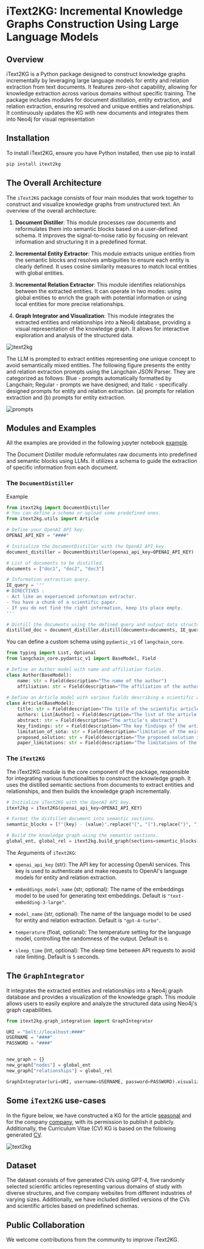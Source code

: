 # iText2KG: Incremental Knowledge Graphs Construction Using Large Language Models

## Overview

iText2KG is a Python package designed to construct knowledge graphs incrementally by leveraging large language models for entity and relation extraction from text documents. It features zero-shot capability, allowing for knowledge extraction across various domains without specific training. The package includes modules for document distillation, entity extraction, and relation extraction, ensuring resolved and unique entities and relationships. It continuously updates the KG with new documents and integrates them into Neo4j for visual representation

## Installation

To install iText2KG, ensure you have Python installed, then use pip to install
```bash
pip install itext2kg
```
## The Overall Architecture

The ```iText2KG``` package consists of four main modules that work together to construct and visualize knowledge graphs from unstructured text. An overview of the overall architecture:

1. **Document Distiller**: This module processes raw documents and reformulates them into semantic blocks based on a user-defined schema. It improves the signal-to-noise ratio by focusing on relevant information and structuring it in a predefined format. 

2. **Incremental Entity Extractor**: This module extracts unique entities from the semantic blocks and resolves ambiguities to ensure each entity is clearly defined. It uses cosine similarity measures to match local entities with global entities.

3. **Incremental Relation Extractor**: This module identifies relationships between the extracted entities. It can operate in two modes: using global entities to enrich the graph with potential information or using local entities for more precise relationships. 

4. **Graph Integrator and Visualization**: This module integrates the extracted entities and relationships into a Neo4j database, providing a visual representation of the knowledge graph. It allows for interactive exploration and analysis of the structured data.

![itext2kg](./docs/itext2kg.png)

The LLM is prompted to extract entities representing one unique concept to avoid semantically mixed entities. The following figure presents the entity and relation extraction prompts using the Langchain JSON Parser. They are categorized as follows: Blue - prompts automatically formatted by Langchain; Regular - prompts we have designed; and Italic - specifically designed prompts for entity and relation extraction. (a) prompts for relation extraction and (b) prompts for entity extraction.

![prompts](./docs/prompts_.png)

## Modules and Examples
All the examples are provided in the following jupyter notebook [example](./examples/examples_of_use.ipynb).

The Document Distiller module reformulates raw documents into predefined and semantic blocks using LLMs. It utilizes a schema to guide the extraction of specific information from each document.

### The ```DocumentDistiller```
Example

```python
from itext2kg import DocumentDistiller
# You can define a schema or upload some predefined ones.
from itext2kg.utils import Article

# Define your OpenAI API key.
OPENAI_API_KEY = "####"

# Initialize the DocumentDistiller with the OpenAI API key.
document_distiller = DocumentDistiller(openai_api_key=OPENAI_API_KEY)

# List of documents to be distilled.
documents = ["doc1", "doc2", "doc3"]

# Information extraction query.
IE_query = '''
# DIRECTIVES : 
- Act like an experienced information extractor. 
- You have a chunk of a scientific paper.
- If you do not find the right information, keep its place empty.
'''

# Distill the documents using the defined query and output data structure.
distilled_doc = document_distiller.distill(documents=documents, IE_query=IE_query, output_data_structure=Article)

```

You can define a custom schema using  ```pydantic_v1``` of ```langchain_core```. 

```python
from typing import List, Optional
from langchain_core.pydantic_v1 import BaseModel, Field

# Define an Author model with name and affiliation fields.
class Author(BaseModel):
    name: str = Field(description="The name of the author")
    affiliation: str = Field(description="The affiliation of the author")
    
# Define an Article model with various fields describing a scientific article.
class Article(BaseModel):
    title: str = Field(description="The title of the scientific article")
    authors: List[Author] = Field(description="The list of the article's authors and their affiliation")
    abstract: str = Field(description="The article's abstract")
    key_findings: str = Field(description="The key findings of the article")
    limitation_of_sota: str = Field(description="limitation of the existing work")
    proposed_solution: str = Field(description="The proposed solution in details")
    paper_limitations: str = Field(description="The limitations of the proposed solution of the paper")

```


### The ```iText2KG```
The iText2KG module is the core component of the package, responsible for integrating various functionalities to construct the knowledge graph. It uses the distilled semantic sections from documents to extract entities and relationships, and then builds the knowledge graph incrementally. 

```python
# Initialize iText2KG with the OpenAI API key.
itext2kg = iText2KG(openai_api_key=OPENAI_API_KEY)

# Format the distilled document into semantic sections.
semantic_blocks = [f"{key} - {value}".replace("{", "[").replace("}", "]") for key, value in distilled_doc.items()]

# Build the knowledge graph using the semantic sections.
global_ent, global_rel = itext2kg.build_graph(sections=semantic_blocks)

```

The Arguments of ```iText2KG```:
- `openai_api_key` (str): The API key for accessing OpenAI services. This key is used to authenticate and make requests to OpenAI's language models for entity and relation extraction.

- `embeddings_model_name` (str, optional): The name of the embeddings model to be used for generating text embeddings. Default is `"text-embedding-3-large"`.

- `model_name` (str, optional): The name of the language model to be used for entity and relation extraction. Default is `"gpt-4-turbo"`.

- `temperature` (float, optional): The temperature setting for the language model, controlling the randomness of the output. Default is `0`.

- `sleep_time` (int, optional): The sleep time between API requests to avoid rate limiting. Default is `5` seconds.



## The ```GraphIntegrator```
It integrates the extracted entities and relationships into a Neo4j graph database and provides a visualization of the knowledge graph. This module allows users to easily explore and analyze the structured data using Neo4j's graph capabilities.

```python
from itext2kg.graph_integration import GraphIntegrator

URI = "bolt://localhost:####"
USERNAME = "####"
PASSWORD = "####"


new_graph = {}
new_graph["nodes"] = global_ent
new_graph["relationships"] = global_rel

GraphIntegrator(uri=URI, username=USERNAME, password=PASSWORD).visualize_graph(json_graph=new_graph)
```

## Some ```iText2KG``` use-cases

In the figure below, we have constructed a KG for the article [seasonal](./datasets/scientific_articles/seasonal.pdf) and for the company [company](https://auvalie.com/), with its permission to publish it publicly. Additionally, the Curriculum Vitae (CV) KG is based on the following generated [CV](./datasets/cvs/CV_Emily_Davis.pdf).

![text2kg](./docs/text_2_kg.png)

## Dataset
The dataset consists of five generated CVs using GPT-4, five randomly selected scientific articles representing various domains of study with diverse structures, and five company websites from different industries of varying sizes. Additionally, we have included distilled versions of the CVs and scientific articles based on predefined schemas.

## Public Collaboration
We welcome contributions from the community to improve iText2KG.
